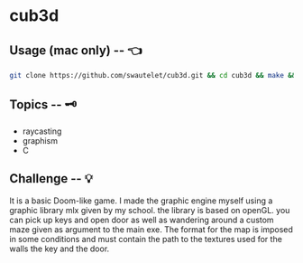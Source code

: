 # cub3d

## Usage (mac only) -- 👈

```bash
git clone https://github.com/swautelet/cub3d.git && cd cub3d && make && ./cub3d ./maps/main_test.cub
```
## Topics -- 🗝
- raycasting
- graphism 
- C

## Challenge -- 💡

It is a basic Doom-like game. I made the graphic engine myself using a graphic library mlx given by my school. the library is based on openGL. you can pick up keys and open door as well as wandering around a custom maze given as argument to the main exe.
The format for the map is imposed in some conditions and must contain the path to the textures used for the walls the key and the door. 
